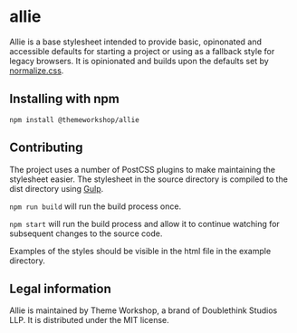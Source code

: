 # allie

Allie is a base stylesheet intended to provide basic, opinonated and accessible defaults for starting a project or using as a fallback style for legacy browsers. It is opinionated and builds upon the defaults set by [normalize.css](https://necolas.github.io/normalize.css/).

## Installing with npm

`npm install @themeworkshop/allie`

## Contributing

The project uses a number of PostCSS plugins to make maintaining the stylesheet easier.
The stylesheet in the source directory is compiled to the dist directory using [Gulp](https://gulpjs.com/).

`npm run build` will run the build process once.

`npm start` will run the build process and allow it to continue watching for subsequent changes to the source code.

Examples of the styles should be visible in the html file in the example directory.

## Legal information

Allie is maintained by Theme Workshop, a brand of Doublethink Studios LLP.
It is distributed under the MIT license.

